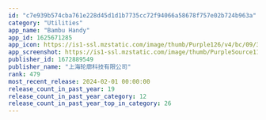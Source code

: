 ```yaml
---
id: "c7e939b574cba761e228d45d1d1b7735cc72f94066a58678f757e02b724b963a"
category: "Utilities"
app_name: "Bambu Handy"
app_id: 1625671285
app_icon: https://is1-ssl.mzstatic.com/image/thumb/Purple126/v4/bc/09/3b/bc093bfe-8eef-d303-737e-b2b743146659/AppIcon-0-0-1x_U007emarketing-0-0-0-7-0-0-sRGB-0-0-0-GLES2_U002c0-512MB-85-220-0-0.png/1024x1024bb.png
app_screenshot: https://is1-ssl.mzstatic.com/image/thumb/PurpleSource116/v4/af/e4/b6/afe4b669-736b-d618-2fda-08d5e84cc8ef/d42b0f6d-a699-4291-901c-bec567c0a1e6__U4e00_U952e_U6253_U53706.5_U82f1_U6587.png/1242x2688bb.png
publisher_id: 1672889549
publisher_name: "上海轮廓科技有限公司"
rank: 479
most_recent_release: 2024-02-01 00:00:00
release_count_in_past_year: 19
release_count_in_past_year_category: 12
release_count_in_past_year_top_in_category: 26
---
```

